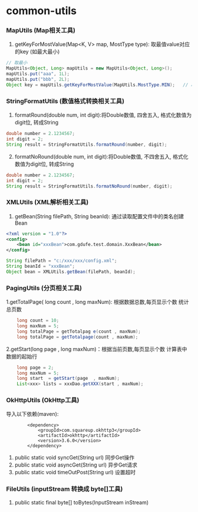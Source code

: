 # common-utils
### MapUtils (Map相关工具)
1. getKeyForMostValue(Map<K, V> map, MostType type): 取最值value对应的key (如最大最小)
```java
// 取最小
MapUtils<Object, Long> mapUtils = new MapUtils<Object, Long>();
mapUtils.put("aaa", 1L);
mapUtils.put("bbb", 2L);
Object key = mapUtils.getKeyForMostValue(MapUtils.MostType.MIN);   // 取最大是MAX
```
### StringFormatUtils (数值格式转换相关工具)
1. formatRound(double num, int digit):将Double数值, 四舍五入, 格式化数值为digit位, 转成String
```java
double number = 2.1234567;
int digit = 2;
String result = StringFormatUtils.formatRound(number, digit);
```
2. formatNoRound(double num, int digit):将Double数值, 不四舍五入, 格式化数值为digit位, 转成String
```java
double number = 2.1234567;
int digit = 2;
String result = StringFormatUtils.formatNoRound(number, digit);
```
### XMLUtils (XML解析相关工具)
1. getBean(String filePath, String beanId): 通过读取配置文件中的类名创建Bean
```xml
<?xml version = "1.0"?>
<config>
    <bean id="xxxBean">com.gdufe.test.domain.XxxBean</bean>
</config>
```
```java
String filePath = "c:/xxx/xxx/config.xml";
String beanId = "xxxBean";
Object bean = XMLUtils.getBean(filePath, beanId);
```
### PagingUtils (分页相关工具)
1.getTotalPage( long count , long maxNum): 根据数据总数,每页显示个数 统计总页数
```java
    long count = 10;
    long maxNum = 5;
    long totalPage = getTotalpag e(count , maxNum);
    long totalPage = getTotalpage(count , maxNum);
```
2.getStart(long page , long maxNum)：根据当前页数,每页显示个数 计算表中数据的起始行
```java
    long page = 2;
    long maxNum = 5;
    long start  = getStart(page  , maxNum);
    List<xxx> lists = xxxDao.getXXX(start , maxNum);
```
### OkHttpUtils (OkHttp工具)
导入以下依赖(maven):
```
        <dependency>
            <groupId>com.squareup.okhttp3</groupId>
            <artifactId>okhttp</artifactId>
            <version>3.6.0</version>
        </dependency>
```
1. public static void syncGet(String url) 同步Get操作
2. public static void asyncGet(String url) 异步Get请求
3. public static void timeOutPost(String url) 设置超时

### FileUtils (inputStream 转换成 byte[]工具)
1.  public static final byte[] toBytes(InputStream inStream)